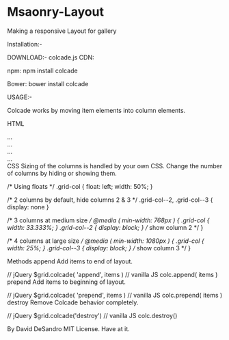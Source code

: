# Msaonry-Layout
Making a responsive Layout for gallery

Installation:-

DOWNLOAD:- colcade.js
CDN:

<script src="https://unpkg.com/colcade@0/colcade.js"></script>
npm: npm install colcade

Bower: bower install colcade

USAGE:-
 
Colcade works by moving item elements into column elements.

HTML
<div class="grid">
  <!-- columns -->
  <div class="grid-col grid-col--1"></div>
  <div class="grid-col grid-col--2"></div>
  <div class="grid-col grid-col--3"></div>
  <div class="grid-col grid-col--4"></div>
  <!-- items -->
  <div class="grid-item">...</div>
  <div class="grid-item">...</div>
  <div class="grid-item">...</div>
  ...
</div>
CSS
Sizing of the columns is handled by your own CSS. Change the number of columns by hiding or showing them.

/* Using floats */
.grid-col {
  float: left;
  width: 50%;
}

/* 2 columns by default, hide columns 2 & 3 */
.grid-col--2, .grid-col--3 { display: none }

/* 3 columns at medium size */
@media ( min-width: 768px ) {
  .grid-col { width: 33.333%; }
  .grid-col--2 { display: block; } /* show column 2 */
}

/* 4 columns at large size */
@media ( min-width: 1080px ) {
  .grid-col { width: 25%; }
  .grid-col--3 { display: block; } /* show column 3 */
}

Methods
append
Add items to end of layout.

// jQuery
$grid.colcade( 'append', items )
// vanilla JS
colc.append( items )
prepend
Add items to beginning of layout.

// jQuery
$grid.colcade( 'prepend', items )
// vanilla JS
colc.prepend( items )
destroy
Remove Colcade behavior completely.

// jQuery
$grid.colcade('destroy')
// vanilla JS
colc.destroy()

By David DeSandro
MIT License. Have at it.
